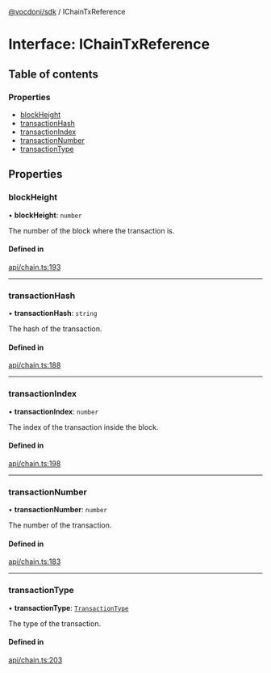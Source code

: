 [@vocdoni/sdk](/sdk) / IChainTxReference

# Interface: IChainTxReference

## Table of contents

### Properties

- [blockHeight](IChainTxReference#blockheight)
- [transactionHash](IChainTxReference#transactionhash)
- [transactionIndex](IChainTxReference#transactionindex)
- [transactionNumber](IChainTxReference#transactionnumber)
- [transactionType](IChainTxReference#transactiontype)

## Properties

### blockHeight

• **blockHeight**: `number`

The number of the block where the transaction is.

#### Defined in

[api/chain.ts:193](https://github.com/vocdoni/vocdoni-sdk/blob/1053e59/src/api/chain.ts#L193)

___

### transactionHash

• **transactionHash**: `string`

The hash of the transaction.

#### Defined in

[api/chain.ts:188](https://github.com/vocdoni/vocdoni-sdk/blob/1053e59/src/api/chain.ts#L188)

___

### transactionIndex

• **transactionIndex**: `number`

The index of the transaction inside the block.

#### Defined in

[api/chain.ts:198](https://github.com/vocdoni/vocdoni-sdk/blob/1053e59/src/api/chain.ts#L198)

___

### transactionNumber

• **transactionNumber**: `number`

The number of the transaction.

#### Defined in

[api/chain.ts:183](https://github.com/vocdoni/vocdoni-sdk/blob/1053e59/src/api/chain.ts#L183)

___

### transactionType

• **transactionType**: [`TransactionType`](../enums/TransactionType)

The type of the transaction.

#### Defined in

[api/chain.ts:203](https://github.com/vocdoni/vocdoni-sdk/blob/1053e59/src/api/chain.ts#L203)
